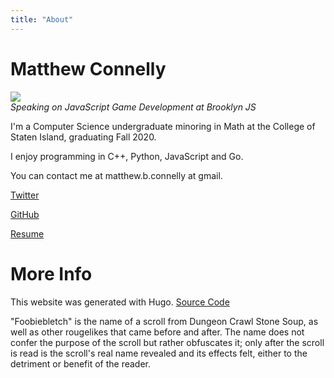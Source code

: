 ```yaml
---
title: "About"
---
```


# Matthew Connelly

![](/images/me.png)  
_Speaking on JavaScript Game Development at Brooklyn JS_

I'm a Computer Science undergraduate minoring in Math at the College of Staten Island, graduating Fall 2020.

I enjoy programming in C++, Python, JavaScript and Go. 

You can contact me at matthew.b.connelly at gmail.

[Twitter](https://twitter.com/mattconndev)

[GitHub](https://github.com/mattConn)

[Resume](https://docs.google.com/document/d/1xpLTFJak9plpU-bo0I6GRmdDIijkfauvG1_zgg2dopc)


# More Info

This website was generated with Hugo. [Source Code](https://github.com/mattConn/foobiebletch)

"Foobiebletch" is the name of a scroll from Dungeon Crawl Stone Soup, as well as other rougelikes that came before and after. The name does not confer the purpose of the scroll but rather obfuscates it; only after the scroll is read is the scroll's real name revealed and its effects felt, either to the detriment or benefit of the reader.